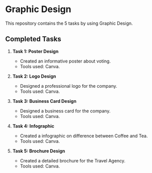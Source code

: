 # Graphic Design

This repository contains the 5 tasks by using Graphic Design.

## Completed Tasks

1. **Task 1: Poster Design**
   - Created an informative poster about voting.
   - Tools used: Canva.

2. **Task 2: Logo Design**
   - Designed a professional logo for the company.
   - Tools used: Canva.
3. **Task 3: Business Card Design**
   - Designed a business card for the company.
   - Tools used: Canva.

4. **Task 4: Infographic**
   - Created a infographic on difference between Coffee and Tea. 
   - Tools used: Canva.

5. **Task 5: Brochure Design**
   - Created a detailed brochure for the Travel Agency.
   - Tools used: Canva.
